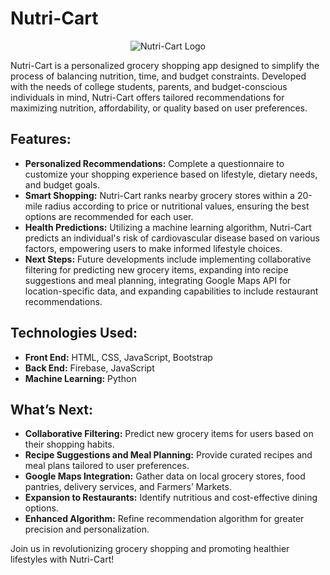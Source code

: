 # Nutri-Cart

<p align="center">
  <img src="image_url_here" alt="Nutri-Cart Logo">
</p>

Nutri-Cart is a personalized grocery shopping app designed to simplify the process of balancing nutrition, time, and budget constraints. Developed with the needs of college students, parents, and budget-conscious individuals in mind, Nutri-Cart offers tailored recommendations for maximizing nutrition, affordability, or quality based on user preferences.

## Features:
- **Personalized Recommendations:** Complete a questionnaire to customize your shopping experience based on lifestyle, dietary needs, and budget goals.
- **Smart Shopping:** Nutri-Cart ranks nearby grocery stores within a 20-mile radius according to price or nutritional values, ensuring the best options are recommended for each user.
- **Health Predictions:** Utilizing a machine learning algorithm, Nutri-Cart predicts an individual's risk of cardiovascular disease based on various factors, empowering users to make informed lifestyle choices.
- **Next Steps:** Future developments include implementing collaborative filtering for predicting new grocery items, expanding into recipe suggestions and meal planning, integrating Google Maps API for location-specific data, and expanding capabilities to include restaurant recommendations.

## Technologies Used:
- **Front End:** HTML, CSS, JavaScript, Bootstrap
- **Back End:** Firebase, JavaScript
- **Machine Learning:** Python

## What’s Next:
- **Collaborative Filtering:** Predict new grocery items for users based on their shopping habits.
- **Recipe Suggestions and Meal Planning:** Provide curated recipes and meal plans tailored to user preferences.
- **Google Maps Integration:** Gather data on local grocery stores, food pantries, delivery services, and Farmers’ Markets.
- **Expansion to Restaurants:** Identify nutritious and cost-effective dining options.
- **Enhanced Algorithm:** Refine recommendation algorithm for greater precision and personalization.

Join us in revolutionizing grocery shopping and promoting healthier lifestyles with Nutri-Cart!
